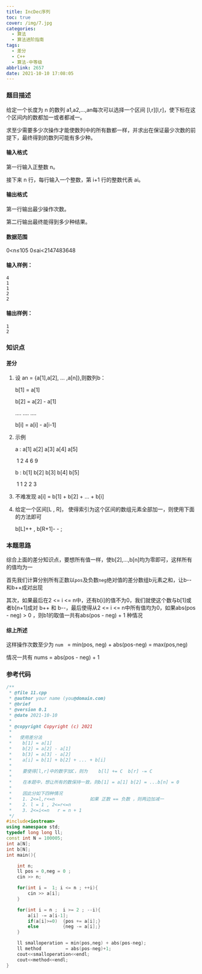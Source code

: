 ```yaml
---
title: IncDec序列
toc: true
cover: /img/7.jpg
categories:
  - 算法
  - 算法进阶指南
tags:
  - 差分
  - C++
  - 算法-中等级
abbrlink: 2657
date: 2021-10-10 17:08:05
---
```


### 题目描述

给定一个长度为 n 的数列 a1,a2,…,an每次可以选择一个区间 [l,r][l,r]，使下标在这个区间内的数都加一或者都减一。<!-- more -->

求至少需要多少次操作才能使数列中的所有数都一样，并求出在保证最少次数的前提下，最终得到的数列可能有多少种。

#### 输入格式

第一行输入正整数 n。

接下来 n 行，每行输入一个整数，第 i+1 行的整数代表 ai。

#### 输出格式

第一行输出最少操作次数。

第二行输出最终能得到多少种结果。

#### 数据范围

0<n≤105
0≤ai<2147483648

#### 输入样例：

```
4
1
1
2
2
```

#### 输出样例：

```
1
2
```

### 知识点

#### 差分

1. 设 an = {a[1],a[2], ... ,a[n]},则数列b：

   b[1] = a[1] 

   b[2] = a[2] - a[1]

   .... .... ....

   b[i] = a[i] - a[i-1]

2. 示例

   a :  a[1]  a[2]  a[3]  a[4]  a[5]

   ​        1      2      4      6        9

   b :  b[1]   b[2]  b[3]  b[4]  b[5]

   ​        1       1      2       2       3

3. 不难发现  a[i] = b[1] + b[2] + ... + b[i]

4. 给定一个区间[L , R]， 使得索引为这个区间的数组元素全部加一，则使用下面的方法即可

   b[L]++ , b[R+1]- - ;

### 本题思路

综合上面的差分知识点，要想所有值一样，使b[2],...,b[n]均为零即可，这样所有的值均为一

首先我们计算分别所有正数以`pos`及负数`neg`绝对值的差分数组b元素之和，让b-- 和b++成对出现

其次，如果最后在2 <= i <= n中，还有b[i]的值不为0，我们就使这个数与b[1]或者b[n+1]成对 b++ 和 b--，最后使得从2 <= i <= n中所有值均为0，如果abs(pos - neg) > 0 ，则b1的取值一共有abs(pos - neg) + 1 种情况

#### 综上所述

这样操作次数至少为  `num ` = min(pos, neg) + abs(pos-neg) = max(pos,neg)

情况一共有 nums = abs(pos - neg) + 1 

### 参考代码

```c++
/**
 * @file 11.cpp
 * @author your name (you@domain.com)
 * @brief 
 * @version 0.1
 * @date 2021-10-10
 * 
 * @copyright Copyright (c) 2021
 * 
 *   使用差分法
 *    b[1] = a[1]
 *    b[2] = a[2] - a[1]
 *    b[3] = a[3] - a[2]
 *    a[i] = b[1] + b[2] + ... + b[i]
 * 
 *    要使得[l,r]中的数字加C，则为    b[l] += C  b[r] -= C
 *    
 *    在本题中，想让所有的数保持一致，则b[1] = a[1] b[2] = ...b[n] = 0
 * 
 *    因此分如下四种情况
 *    1. 2<=l,r<=n             如果 正数 == 负数 ，则两边加减一
 *    2. l = 1 , 2<=r<=n      
 *    3. 2<=i<=n   r = n + 1   
 */
#include<iostream>
using namespace std;
typedef long long ll;
const int N = 100005;
int a[N];
int b[N];
int main(){

    int n;
    ll pos = 0,neg = 0 ; 
    cin >> n;

    for(int i =  1; i <= n ; ++i){
        cin >> a[i];
    }

    for(int i = n ;  i >= 2 ; --i){
        a[i] -= a[i-1]; 
        if(a[i]>=0)  {pos += a[i];}
        else         {neg -= a[i];}
    }

    ll smalloperation = min(pos,neg) + abs(pos-neg);
    ll method         = abs(pos-neg)+1;
    cout<<smalloperation<<endl;
    cout<<method<<endl;
}
```



